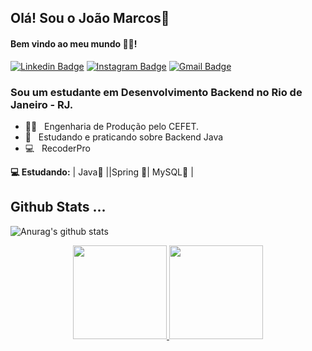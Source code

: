 ## Olá! Sou o João Marcos👋
#### Bem vindo ao meu mundo 🧑‍💻!

 [![Linkedin Badge](https://img.shields.io/badge/-JoaoMarcos-6633cc?-LinkedIn-blue?style=flat-square&logo=Linkedin&logoColor=white&link=https://www.linkedin.com/in/joao-marcos-gabriel-santos-2981aa25/)](https://www.linkedin.com/in/joao-marcos-gabriel-santos-2981aa25/) 
 [![Instagram Badge](https://img.shields.io/badge/-Instagram-blue?style=flat-square&logo=Instagram&logoColor=white&link=https://instagram.com/joaomgsa)](https://instagram.com/joaomgsa) 
[![Gmail Badge](https://img.shields.io/badge/-joaomgsa@gmail.com-6633cc?style=flat-square&logo=Gmail&logoColor=white&link=mailto:joaomgsa@gmail.com)](mailto:joaomgsa@gmail.com)

### Sou um estudante em Desenvolvimento Backend no Rio de Janeiro - RJ.

- 👨‍🎓  &nbsp; Engenharia de Produção pelo CEFET.
- 📖 &nbsp; Estudando e praticando sobre Backend Java 
- :computer: &nbsp; RecoderPro

**💻 Estudando:**
 | Java🧡 ||Spring 💜| MySQL💜 | 


## Github Stats ...
![Anurag's github stats](https://github-readme-stats.vercel.app/api?username=joaomgsa&count_private=true&show_icons=true&theme=onedark)

<div align="center">
  <a href="https://github.com/marcusviniciusteixeira">
  <img height="150em" src="https://github-readme-stats.vercel.app/api?username=joaomgsa&show_icons=true&theme=dracula&include_all_commits=true&count_private=true"/>
  <img height="150em" src="https://github-readme-stats.vercel.app/api/top-langs/?username=joaomgsa&layout=compact&langs_count=7&theme=dracula"/>
</div>
